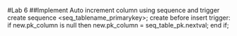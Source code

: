 #Lab 6
##Implement Auto increment column using sequence and trigger
create sequence <seq_tablename_primarykey>;
create before insert trigger:
        if new.pk_column is null then
            new.pk_column = seq_table_pk.nextval;
        end if;
